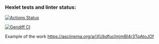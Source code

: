 ### Hexlet tests and linter status:

[![Actions Status](https://github.com/ymeu/frontend-project-46/workflows/hexlet-check/badge.svg)](https://github.com/ymeu/frontend-project-46/actions)

[![Gendiff CI](https://github.com/ymeu/frontend-project-46/actions/workflows/gendiff/badge.svg)](https://github.com/ymeu/frontend-project-46/actions/workflows/gendiff.yml)

Example of the work
https://asciinema.org/a/jXUbdfucImjmBI4r3TpAtoJOf
